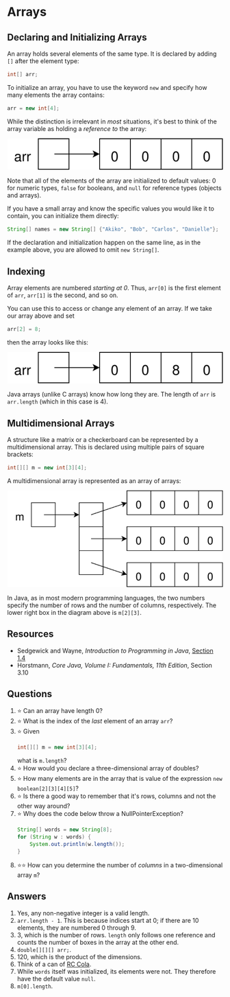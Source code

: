 # Arrays
## Declaring and Initializing Arrays
An array holds several elements of the same type. It is declared by adding `[]` after the element type:
```java
int[] arr;
```
To initialize an array, you have to use the keyword `new` and specify how many elements the array contains:
```java
arr = new int[4];
```
While the distinction is irrelevant in *most* situations, it's best to think of the array variable as holding a *reference to* the array:

![A box labeled arr, containing an arrow pointing to a row of four boxes each containing a zero](array.svg)

Note that all of the elements of the array are initialized to default values: 0 for numeric types, `false` for booleans, and `null` for reference types (objects and arrays).

If you have a small array and know the specific values you would like it to contain, you can initialize them directly:
```java
String[] names = new String[] {"Akiko", "Bob", "Carlos", "Danielle"};
```
If the declaration and initialization happen on the same line, as in the example above, you are allowed to omit `new String[]`.
## Indexing
Array elements are numbered *starting at 0*. Thus, `arr[0]` is the first element of `arr`, `arr[1]` is the second, and so on.

You can use this to access or change any element of an array. If we take our array above and set
```java
arr[2] = 8;
```
then the array looks like this:

![The third box now contains an 8 instead of a 0](array_modified.svg)

Java arrays (unlike C arrays) know how long they are. The length of `arr` is `arr.length` (which in this case is 4).

## Multidimensional Arrays
A structure like a matrix or a checkerboard can be represented by a multidimensional array. This is declared using multiple pairs of square brackets:
```java
int[][] m = new int[3][4];
```

A multidimensional array is represented as an array of arrays:

![m contains an arrow pointing to a column of 3 boxes, each of which contains an arrow pointing to a row of four boxes, each containing a 0](array_multidimensional.svg)

In Java, as in most modern programming languages, the two numbers specify the number of rows and the number of columns, respectively. The lower right box in the diagram above is `m[2][3]`.

## Resources
- Sedgewick and Wayne, *Introduction to Programming in Java*, [Section 1.4](https://introcs.cs.princeton.edu/java/14array/)
- Horstmann, *Core Java, Volume I: Fundamentals, 11th Edition*, Section 3.10
## Questions
1. :star: Can an array have length 0?
1. :star: What is the index of the *last* element of an array `arr`?
1. :star: Given
    ```java
    int[][] m = new int[3][4];
    ```
    what is `m.length`?
1. :star: How would you declare a three-dimensional array of doubles?
1. :star: How many elements are in the array that is value of the expression `new boolean[2][3][4][5]`?
1. :star: Is there a good way to remember that it's rows, columns and not the other way around?
1. :star: Why does the code below throw a NullPointerException?
    ```java
    String[] words = new String[8];
    for (String w : words) {
        System.out.println(w.length());
    }
    ```
1. :star::star: How can you determine the number of *columns* in a two-dimensional array `m`?
## Answers
1. Yes, any non-negative integer is a valid length.
1. `arr.length - 1`. This is because indices start at 0; if there are 10 elements, they are numbered 0 through 9.
1. 3, which is the number of rows. `length` only follows one reference and counts the number of boxes in the array at the other end.
1. `double[][][] arr;`.
1. 120, which is the product of the dimensions.
1. Think of a can of [RC Cola](https://en.wikipedia.org/wiki/RC_Cola).
1. While `words` itself was initialized, its elements were not. They therefore have the default value `null`.
1. `m[0].length`.
